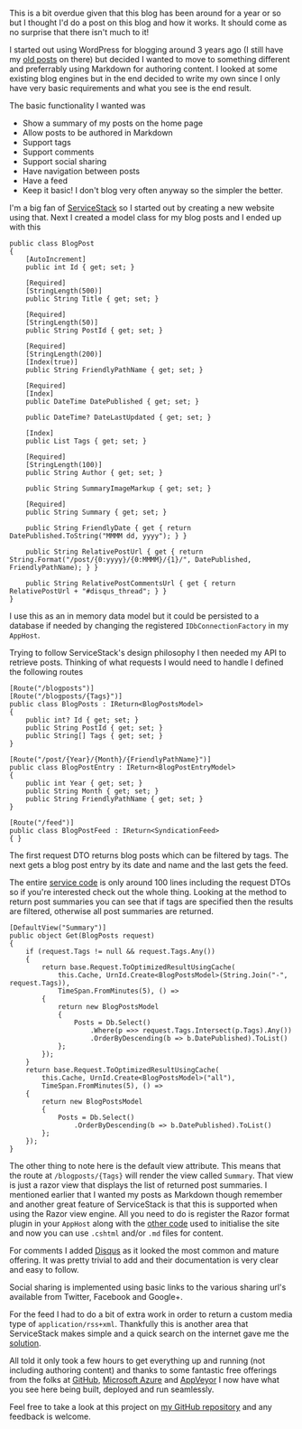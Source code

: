 ﻿This is a bit overdue given that this blog has been around for a year or so but I thought I'd do a post on this blog and how it works. It should come as no surprise that there isn't much to it!

I started out using WordPress for blogging around 3 years ago (I still have my [old posts](http://davetimmins.wordpress.com/) on there) but decided I wanted to move to something different and preferrably using Markdown for authoring content. I looked at some existing blog engines but in the end decided to write my own since I only have very basic requirements and what you see is the end result.

The basic functionality I wanted was

 - Show a summary of my posts on the home page
 - Allow posts to be authored in Markdown
 - Support tags
 - Support comments
 - Support social sharing
 - Have navigation between posts
 - Have a feed
 - Keep it basic! I don't blog very often anyway so the simpler the better.

I'm a big fan of [ServiceStack](https://servicestack.net/) so I started out by creating a new website using that. Next I created a model class for my blog posts and I ended up with this

<pre><code>public class BlogPost
{
	[AutoIncrement]
	public int Id { get; set; }

	[Required]
	[StringLength(500)]
	public String Title { get; set; }

	[Required]
	[StringLength(50)]
	public String PostId { get; set; }

	[Required]
	[StringLength(200)]
	[Index(true)]
	public String FriendlyPathName { get; set; }

	[Required]
	[Index]
	public DateTime DatePublished { get; set; }

	public DateTime? DateLastUpdated { get; set; }

	[Index]
	public List<String> Tags { get; set; }

	[Required]
	[StringLength(100)]
	public String Author { get; set; }

	public String SummaryImageMarkup { get; set; }

	[Required]
	public String Summary { get; set; }

	public String FriendlyDate { get { return DatePublished.ToString("MMMM dd, yyyy"); } }

	public String RelativePostUrl { get { return String.Format("/post/{0:yyyy}/{0:MMMM}/{1}/", DatePublished, FriendlyPathName); } }

	public String RelativePostCommentsUrl { get { return RelativePostUrl + "#disqus_thread"; } }
}</code></pre>

I use this as an in memory data model but it could be persisted to a database if needed by changing the registered `IDbConnectionFactory` in my `AppHost`.

Trying to follow ServiceStack's design philosophy I then needed my API to retrieve posts. Thinking of what requests I would need to handle I defined the following routes

<pre><code>[Route("/blogposts")]
[Route("/blogposts/{Tags}")]
public class BlogPosts : IReturn&lt;BlogPostsModel&gt;
{
	public int? Id { get; set; }
	public String PostId { get; set; }
	public String[] Tags { get; set; }
}

[Route("/post/{Year}/{Month}/{FriendlyPathName}")]
public class BlogPostEntry : IReturn&lt;BlogPostEntryModel&gt;
{
	public int Year { get; set; }
	public String Month { get; set; }
	public String FriendlyPathName { get; set; }
}

[Route("/feed")]
public class BlogPostFeed : IReturn&lt;SyndicationFeed&gt;
{ }</code></pre>

The first request DTO returns blog posts which can be filtered by tags. The next gets a blog post entry by its date and name and the last gets the feed.

The entire [service code](https://github.com/davetimmins/davetimminsblog/blob/master/Blog.Web/Interface/BlogService.cs) is only around 100 lines including the request DTOs so if you're interested check out the whole thing. Looking at the method to return post summaries you can see that if tags are specified then the results are filtered, otherwise all post summaries are returned.

<pre><code>[DefaultView("Summary")]
public object Get(BlogPosts request)
{
	if (request.Tags != null && request.Tags.Any())
	{
		return base.Request.ToOptimizedResultUsingCache(
			this.Cache, UrnId.Create&lt;BlogPostsModel&gt;(String.Join("-", request.Tags)), 
			TimeSpan.FromMinutes(5), () =&gt;
		{
			return new BlogPostsModel 
			{ 
				Posts = Db.Select<BlogPost>()
					.Where<BlogPost>(p =&gt;> request.Tags.Intersect(p.Tags).Any())
					.OrderByDescending(b => b.DatePublished).ToList() 
			};
		});
	}
	return base.Request.ToOptimizedResultUsingCache(
		this.Cache, UrnId.Create&lt;BlogPostsModel&gt;("all"), 
		TimeSpan.FromMinutes(5), () =&gt;
	{
		return new BlogPostsModel 
		{ 
			Posts = Db.Select<BlogPost>()
				.OrderByDescending(b =&gt; b.DatePublished).ToList() 
		};
	});
}</code></pre>

The other thing to note here is the default view attribute. This means that the route at `/blogposts/{Tags}` will render the view called `Summary`. That view is just a razor view that displays the list of returned post summaries. I mentioned earlier that I wanted my posts as Markdown though remember and another great feature of ServiceStack is that this is supported when using the Razor view engine. All you need to do is register the Razor format plugin in your `AppHost` along with the [other code](https://github.com/davetimmins/davetimminsblog/blob/master/Blog.Web/Global.asax.cs#L55) used to initialise the site and now you can use `.cshtml` and/or `.md` files for content.

For comments I added [Disqus](https://disqus.com/) as it looked the most common and mature offering. It was pretty trivial to add and their documentation is very clear and easy to follow.

Social sharing is implemented using basic links to the various sharing url's available from Twitter, Facebook and Google+.

For the feed I had to do a bit of extra work in order to return a custom media type of `application/rss+xml`. Thankfully this is another area that ServiceStack makes simple and a quick search on the internet gave me the [solution](https://github.com/davetimmins/davetimminsblog/blob/master/Blog.Web/Global.asax.cs#L93).

All told it only took a few hours to get everything up and running (not including authoring content) and thanks to some fantastic free offerings from the folks at [GitHub](https://github.com/), [Microsoft Azure](http://azure.microsoft.com/) and [AppVeyor](http://www.appveyor.com/) I now have what you see here being built, deployed and run seamlessly.

Feel free to take a look at this project on [my GitHub repository](https://github.com/davetimmins/davetimminsblog) and any feedback is welcome.
